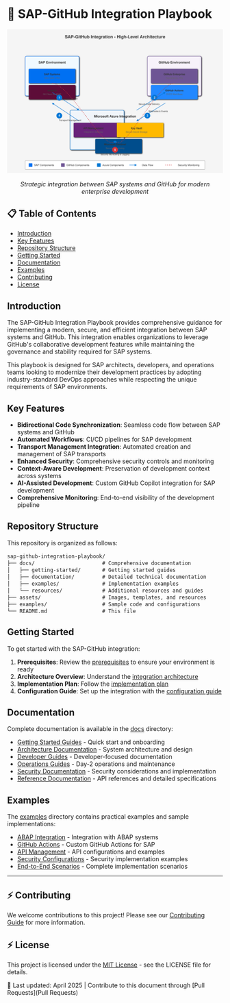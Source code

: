 # 🔗 SAP-GitHub Integration Playbook

<div align="center">
  <img src="assets/images/architecture/high-level-architecture.svg" width="700" alt="SAP-GitHub Integration Architecture">
  
  *Strategic integration between SAP systems and GitHub for modern enterprise development*
</div>

## 📋 Table of Contents

- [Introduction](#introduction)
- [Key Features](#key-features)
- [Repository Structure](#repository-structure)
- [Getting Started](#getting-started)
- [Documentation](#documentation)
- [Examples](#examples)
- [Contributing](#contributing)
- [License](#license)

## Introduction

The SAP-GitHub Integration Playbook provides comprehensive guidance for implementing a modern, secure, and efficient integration between SAP systems and GitHub. This integration enables organizations to leverage GitHub's collaborative development features while maintaining the governance and stability required for SAP systems.

This playbook is designed for SAP architects, developers, and operations teams looking to modernize their development practices by adopting industry-standard DevOps approaches while respecting the unique requirements of SAP environments.

## Key Features

- **Bidirectional Code Synchronization**: Seamless code flow between SAP systems and GitHub
- **Automated Workflows**: CI/CD pipelines for SAP development
- **Transport Management Integration**: Automated creation and management of SAP transports
- **Enhanced Security**: Comprehensive security controls and monitoring
- **Context-Aware Development**: Preservation of development context across systems
- **AI-Assisted Development**: Custom GitHub Copilot integration for SAP development
- **Comprehensive Monitoring**: End-to-end visibility of the development pipeline

## Repository Structure

This repository is organized as follows:

```
sap-github-integration-playbook/
├── docs/                      # Comprehensive documentation
│   ├── getting-started/       # Getting started guides
│   ├── documentation/         # Detailed technical documentation  
│   ├── examples/              # Implementation examples
│   └── resources/             # Additional resources and guides
├── assets/                    # Images, templates, and resources
├── examples/                  # Sample code and configurations
└── README.md                  # This file
```

## Getting Started

To get started with the SAP-GitHub integration:

1. **Prerequisites**: Review the [prerequisites](docs/getting-started/prerequisites.md) to ensure your environment is ready
2. **Architecture Overview**: Understand the [integration architecture](docs/documentation/architecture/overview.md)
3. **Implementation Plan**: Follow the [implementation plan](docs/getting-started/implementation-plan.md)
4. **Configuration Guide**: Set up the integration with the [configuration guide](docs/getting-started/configuration.md)

## Documentation

Complete documentation is available in the [docs](docs/) directory:

- [Getting Started Guides](docs/getting-started/README.md) - Quick start and onboarding
- [Architecture Documentation](docs/documentation/architecture/README.md) - System architecture and design
- [Developer Guides](docs/documentation/developer/README.md) - Developer-focused documentation
- [Operations Guides](docs/documentation/operations/README.md) - Day-2 operations and maintenance
- [Security Documentation](docs/documentation/security/README.md) - Security considerations and implementation
- [Reference Documentation](docs/documentation/reference/README.md) - API references and detailed specifications

## Examples

The [examples](examples/) directory contains practical examples and sample implementations:

- [ABAP Integration](examples/abap-integration/) - Integration with ABAP systems
- [GitHub Actions](examples/github-actions/) - Custom GitHub Actions for SAP
- [API Management](examples/api-management/) - API configurations and examples
- [Security Configurations](examples/security-config/) - Security implementation examples
- [End-to-End Scenarios](examples/end-to-end/) - Complete implementation scenarios

---

## ⚡ Contributing

We welcome contributions to this project! Please see our [Contributing Guide](CONTRIBUTING.md) for more information.

## ⚡ License

This project is licensed under the [MIT License](LICENSE) - see the LICENSE file for details.

🔄 Last updated: April 2025 | Contribute to this document through [Pull Requests](Pull Requests)
